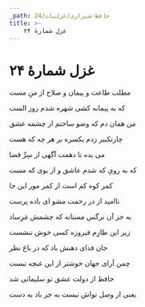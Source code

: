 ```yaml
---
_path: حافظ-شیرازی/غزلیات/24
title: >-
    غزل شمارهٔ ۲۴
---
```

# غزل شمارهٔ ۲۴

<div class="b" id="bn1"><div class="m1"><p>مطلب طاعت و پیمان و صلاح از منِ مست</p></div>
<div class="m2"><p>که به پیمانه کشی شهره شدم روز الست</p></div></div>
<div class="b" id="bn2"><div class="m1"><p>من همان دم که وضو ساختم از چشمه عشق</p></div>
<div class="m2"><p>چارتکبیر زدم یکسره بر هر چه که هست</p></div></div>
<div class="b" id="bn3"><div class="m1"><p>می بده تا دهمت آگهی از سِرِّ قضا</p></div>
<div class="m2"><p>که به رویِ که شدم عاشق و از بوی که مست</p></div></div>
<div class="b" id="bn4"><div class="m1"><p>کمر کوه کم است از کمر مور این جا</p></div>
<div class="m2"><p>ناامید از در رحمت مشو ای باده پرست</p></div></div>
<div class="b" id="bn5"><div class="m1"><p>به جز آن نرگس مستانه که چشمش مَرِساد</p></div>
<div class="m2"><p>زیر این طارِم فیروزه کسی خوش ننشست</p></div></div>
<div class="b" id="bn6"><div class="m1"><p>جان فدای دهنش باد که در باغ نظر</p></div>
<div class="m2"><p>چمن آرای جهان خوشتر از این غنچه نبست</p></div></div>
<div class="b" id="bn7"><div class="m1"><p>حافظ از دولت عشق تو سلیمانی شد</p></div>
<div class="m2"><p>یعنی از وصل تواش نیست به جز باد به دست</p></div></div>
